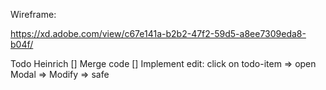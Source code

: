Wireframe:

https://xd.adobe.com/view/c67e141a-b2b2-47f2-59d5-a8ee7309eda8-b04f/


Todo Heinrich
[] Merge code 
[] Implement edit: click on todo-item => open Modal => Modify => safe
